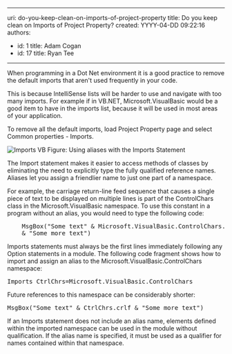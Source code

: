 

---
uri: do-you-keep-clean-on-imports-of-project-property
title: Do you keep clean on Imports of Project Property?
created: YYYY-04-DD 09:22:16
authors:
  - id: 1
    title: Adam Cogan
  - id: 17
    title: Ryan Tee
---




<span class='intro'> When programming in a Dot Net environment it is a good practice to remove the default imports that aren't used frequently in your code. 
 </span>


  <p>This is because IntelliSense lists will be harder to use and navigate with too many imports. For example if in VB.NET, Microsoft.VisualBasic would be a good item to have in the imports list, because it will be used in most areas of your application.</p>
<p>To remove all the default imports, load Project Property page and select Common properties - Imports. </p>
<img class="ms-rteCustom-ImageArea" alt="Imports VB" src="/PublishingImages/ImportsVB.jpg" /> <span class="ms-rteCustom-FigureNormal">Figure&#58; Using aliases with the Imports Statement</span>
<p>The Import statement makes it easier to access methods of classes by eliminating the need to explicitly type the fully qualified reference names. Aliases let you assign a friendlier name to just one part of a namespace.</p>
<p>For example, the carriage return-line feed sequence that causes a single piece of text to be displayed on multiple lines is part of the ControlChars class in the Microsoft.VisualBasic namespace. To use this constant in a program without an alias, you would need to type the following code&#58; </p>
<pre class="brush&#58;c-sharp;">    MsgBox(&quot;Some text&quot; &amp; Microsoft.VisualBasic.ControlChars.crlf _
    &amp; &quot;Some more text&quot;)</pre>
<p>Imports statements must always be the first lines immediately following any Option statements in a module. The following code fragment shows how to import and assign an alias to the Microsoft.VisualBasic.ControlChars namespace&#58;</p>
<pre class="brush&#58;c-sharp;">Imports CtrlChrs=Microsoft.VisualBasic.ControlChars</pre>
<span class="ms-rteCustom-FigureNormal">Future references to this namespace can be considerably shorter&#58;</span>
<pre class="brush&#58;c-sharp;">MsgBox(&quot;Some text&quot; &amp; CtrlChrs.crlf &amp; &quot;Some more text&quot;)</pre>
<p>If an Imports statement does not include an alias name, elements defined within the imported namespace can be used in the module without qualification. If the alias name is specified, it must be used as a qualifier for names contained within that namespace.</p>



